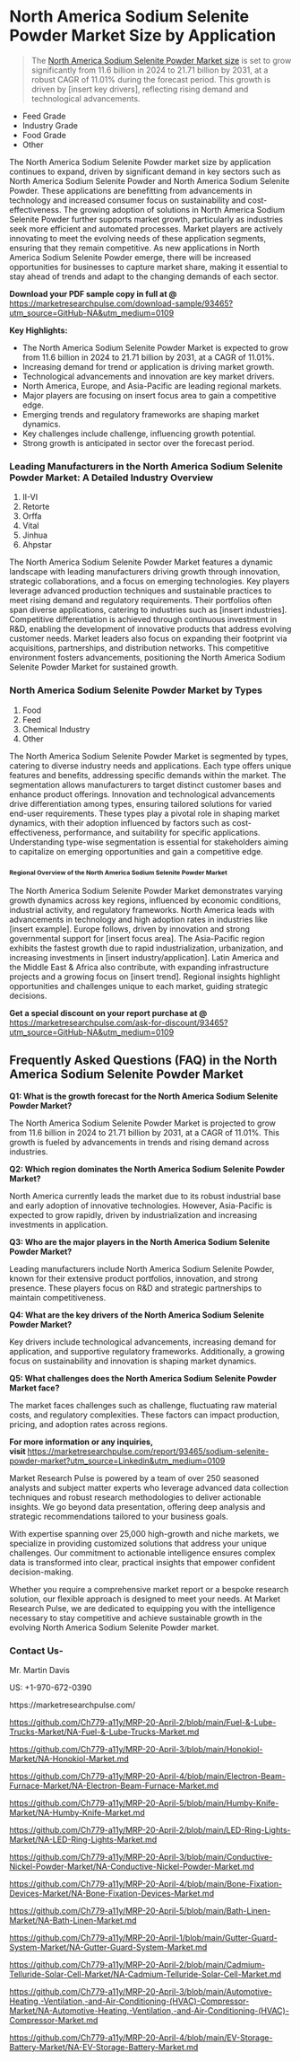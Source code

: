 <h1>North America Sodium Selenite Powder Market&nbsp;Size by Application</h1><blockquote><p>The <a href="https://marketresearchpulse.com/download-sample/93465?utm_source=GitHub-NA&amp;utm_medium=0109">North America Sodium Selenite Powder Market size</a> is set to grow significantly from 11.6 billion in 2024 to 21.71 billion by 2031, at a robust CAGR of 11.01% during the forecast period. This growth is driven by [insert key drivers], reflecting rising demand and technological advancements.</p></blockquote><ul><li>Feed Grade <li> Industry Grade <li> Food Grade <li> Other</li></ul><p>The North America Sodium Selenite Powder market size by application continues to expand, driven by significant demand in key sectors such as North America Sodium Selenite Powder and North America Sodium Selenite Powder. These applications are benefitting from advancements in technology and increased consumer focus on sustainability and cost-effectiveness. The growing adoption of solutions in North America Sodium Selenite Powder further supports market growth, particularly as industries seek more efficient and automated processes. Market players are actively innovating to meet the evolving needs of these application segments, ensuring that they remain competitive. As new applications in North America Sodium Selenite Powder emerge, there will be increased opportunities for businesses to capture market share, making it essential to stay ahead of trends and adapt to the changing demands of each sector.</p><p><strong>Download your PDF sample copy in full at @ </strong><a href="https://marketresearchpulse.com/download-sample/93465?utm_source=GitHub-NA&amp;utm_medium=0109">https://marketresearchpulse.com/download-sample/93465?utm_source=GitHub-NA&amp;utm_medium=0109</a></p><p><strong>Key Highlights: </strong></p><ul><li>The North America Sodium Selenite Powder Market is expected to grow from 11.6 billion in 2024 to 21.71 billion by 2031, at a CAGR of 11.01%.</li><li>Increasing demand for trend or application is driving market growth.</li><li>Technological advancements and innovation are key market drivers.</li><li>North America, Europe, and Asia-Pacific are leading regional markets.</li><li>Major players are focusing on insert focus area to gain a competitive edge.</li><li>Emerging trends and regulatory frameworks are shaping market dynamics.</li><li>Key challenges include challenge, influencing growth potential.</li><li>Strong growth is anticipated in sector over the forecast period.</li></ul><h3>Leading Manufacturers in the North America Sodium Selenite Powder Market: A Detailed Industry Overview</h3><ol><li>II-VI</li><li>Retorte</li><li>Orffa</li><li>Vital</li><li>Jinhua</li><li>Ahpstar</li></ol><div class="flex max-w-full flex-col flex-grow"><div class="min-h-8 text-message flex w-full flex-col items-end gap-2 whitespace-normal break-words [.text-message+&amp;]:mt-5" dir="auto" data-message-author-role="assistant" data-message-id="fd8432e4-4910-450d-b182-61b7bfb0a01f" data-message-model-slug="gpt-4o"><div class="flex w-full flex-col gap-1 empty:hidden first:pt-[3px]"><div class="markdown prose w-full break-words dark:prose-invert light"><p>The North America Sodium Selenite Powder Market features a dynamic landscape with leading manufacturers driving growth through innovation, strategic collaborations, and a focus on emerging technologies. Key players leverage advanced production techniques and sustainable practices to meet rising demand and regulatory requirements. Their portfolios often span diverse applications, catering to industries such as [insert industries]. Competitive differentiation is achieved through continuous investment in R&amp;D, enabling the development of innovative products that address evolving customer needs. Market leaders also focus on expanding their footprint via acquisitions, partnerships, and distribution networks. This competitive environment fosters advancements, positioning the North America Sodium Selenite Powder Market for sustained growth.</p></div></div></div></div><h3>North America Sodium Selenite Powder Market by Types</h3><ol><li>Food <li> Feed <li> Chemical Industry <li> Other</li></ol><div class="flex max-w-full flex-col flex-grow"><div class="min-h-8 text-message flex w-full flex-col items-end gap-2 whitespace-normal break-words [.text-message+&amp;]:mt-5" dir="auto" data-message-author-role="assistant" data-message-id="084470be-0bb7-4664-bddf-5156b4f41249" data-message-model-slug="gpt-4o-mini"><div class="flex w-full flex-col gap-1 empty:hidden first:pt-[3px]"><div class="markdown prose w-full break-words dark:prose-invert light"><p>The North America Sodium Selenite Powder Market is segmented by types, catering to diverse industry needs and applications. Each type offers unique features and benefits, addressing specific demands within the market. The segmentation allows manufacturers to target distinct customer bases and enhance product offerings. Innovation and technological advancements drive differentiation among types, ensuring tailored solutions for varied end-user requirements. These types play a pivotal role in shaping market dynamics, with their adoption influenced by factors such as cost-effectiveness, performance, and suitability for specific applications. Understanding type-wise segmentation is essential for stakeholders aiming to capitalize on emerging opportunities and gain a competitive edge.</p></div></div></div></div><h3><span style="font-size: 11px;">Regional Overview of the North America Sodium Selenite Powder Market</span></h3><div class="flex max-w-full flex-col flex-grow"><div class="min-h-8 text-message flex w-full flex-col items-end gap-2 whitespace-normal break-words [.text-message+&amp;]:mt-5" dir="auto" data-message-author-role="assistant" data-message-id="e9038762-ce64-4e30-91c9-9bd413514231" data-message-model-slug="gpt-4o-mini"><div class="flex w-full flex-col gap-1 empty:hidden first:pt-[3px]"><div class="markdown prose w-full break-words dark:prose-invert light"><p>The North America Sodium Selenite Powder Market demonstrates varying growth dynamics across key regions, influenced by economic conditions, industrial activity, and regulatory frameworks. North America leads with advancements in technology and high adoption rates in industries like [insert example]. Europe follows, driven by innovation and strong governmental support for [insert focus area]. The Asia-Pacific region exhibits the fastest growth due to rapid industrialization, urbanization, and increasing investments in [insert industry/application]. Latin America and the Middle East &amp; Africa also contribute, with expanding infrastructure projects and a growing focus on [insert trend]. Regional insights highlight opportunities and challenges unique to each market, guiding strategic decisions.</p></div></div></div></div><p><strong>Get a special discount on your report purchase at @ </strong><a href="https://marketresearchpulse.com/ask-for-discount/93465?utm_source=GitHub-NA&amp;utm_medium=0109">https://marketresearchpulse.com/ask-for-discount/93465?utm_source=GitHub-NA&amp;utm_medium=0109</a></p><h2>Frequently Asked Questions (FAQ) in the North America Sodium Selenite Powder Market</h2><p><strong>Q1: What is the growth forecast for the North America Sodium Selenite Powder Market?</strong></p><p>The North America Sodium Selenite Powder Market is projected to grow from 11.6 billion in 2024 to 21.71 billion by 2031, at a CAGR of 11.01%. This growth is fueled by advancements in trends and rising demand across industries.</p><p><strong>Q2: Which region dominates the North America Sodium Selenite Powder Market?</strong></p><p>North America currently leads the market due to its robust industrial base and early adoption of innovative technologies. However, Asia-Pacific is expected to grow rapidly, driven by industrialization and increasing investments in application.</p><p><strong>Q3: Who are the major players in the North America Sodium Selenite Powder Market?</strong></p><p>Leading manufacturers include North America Sodium Selenite Powder, known for their extensive product portfolios, innovation, and strong presence. These players focus on R&amp;D and strategic partnerships to maintain competitiveness.</p><p><strong>Q4: What are the key drivers of the North America Sodium Selenite Powder Market?</strong></p><p>Key drivers include technological advancements, increasing demand for application, and supportive regulatory frameworks. Additionally, a growing focus on sustainability and innovation is shaping market dynamics.</p><p><strong>Q5: What challenges does the North America Sodium Selenite Powder Market face?</strong></p><p>The market faces challenges such as challenge, fluctuating raw material costs, and regulatory complexities. These factors can impact production, pricing, and adoption rates across regions.</p><p><strong>For more information or any inquiries, visit&nbsp;</strong><a href="https://marketresearchpulse.com/report/93465/sodium-selenite-powder-market?utm_source=Linkedin&utm_medium=0109">https://marketresearchpulse.com/report/93465/sodium-selenite-powder-market?utm_source=Linkedin&utm_medium=0109</a></p><p>Market Research Pulse is powered by a team of over 250 seasoned analysts and subject matter experts who leverage advanced data collection techniques and robust research methodologies to deliver actionable insights. We go beyond data presentation, offering deep analysis and strategic recommendations tailored to your business goals.</p><p>With expertise spanning over 25,000 high-growth and niche markets, we specialize in providing customized solutions that address your unique challenges. Our commitment to actionable intelligence ensures complex data is transformed into clear, practical insights that empower confident decision-making.</p><p>Whether you require a comprehensive market report or a bespoke research solution, our flexible approach is designed to meet your needs. At Market Research Pulse, we are dedicated to equipping you with the intelligence necessary to stay competitive and achieve sustainable growth in the evolving North America Sodium Selenite Powder market.</p><h3><strong>Contact Us-</strong></h3><p>Mr. Martin Davis</p><p>US: +1-970-672-0390</p><p>https://marketresearchpulse.com/</p><p><a href="https://github.com/Ch779-a11y/MRP-20-April-2/blob/main/Fuel-&-Lube-Trucks-Market/NA-Fuel-&-Lube-Trucks-Market.md">https://github.com/Ch779-a11y/MRP-20-April-2/blob/main/Fuel-&-Lube-Trucks-Market/NA-Fuel-&-Lube-Trucks-Market.md</a></p><p><a href="https://github.com/Ch779-a11y/MRP-20-April-3/blob/main/Honokiol-Market/NA-Honokiol-Market.md">https://github.com/Ch779-a11y/MRP-20-April-3/blob/main/Honokiol-Market/NA-Honokiol-Market.md</a></p><p><a href="https://github.com/Ch779-a11y/MRP-20-April-4/blob/main/Electron-Beam-Furnace-Market/NA-Electron-Beam-Furnace-Market.md">https://github.com/Ch779-a11y/MRP-20-April-4/blob/main/Electron-Beam-Furnace-Market/NA-Electron-Beam-Furnace-Market.md</a></p><p><a href="https://github.com/Ch779-a11y/MRP-20-April-5/blob/main/Humby-Knife-Market/NA-Humby-Knife-Market.md">https://github.com/Ch779-a11y/MRP-20-April-5/blob/main/Humby-Knife-Market/NA-Humby-Knife-Market.md</a></p><p><a href="https://github.com/Ch779-a11y/MRP-20-April-2/blob/main/LED-Ring-Lights-Market/NA-LED-Ring-Lights-Market.md">https://github.com/Ch779-a11y/MRP-20-April-2/blob/main/LED-Ring-Lights-Market/NA-LED-Ring-Lights-Market.md</a></p><p><a href="https://github.com/Ch779-a11y/MRP-20-April-3/blob/main/Conductive-Nickel-Powder-Market/NA-Conductive-Nickel-Powder-Market.md">https://github.com/Ch779-a11y/MRP-20-April-3/blob/main/Conductive-Nickel-Powder-Market/NA-Conductive-Nickel-Powder-Market.md</a></p><p><a href="https://github.com/Ch779-a11y/MRP-20-April-4/blob/main/Bone-Fixation-Devices-Market/NA-Bone-Fixation-Devices-Market.md">https://github.com/Ch779-a11y/MRP-20-April-4/blob/main/Bone-Fixation-Devices-Market/NA-Bone-Fixation-Devices-Market.md</a></p><p><a href="https://github.com/Ch779-a11y/MRP-20-April-5/blob/main/Bath-Linen-Market/NA-Bath-Linen-Market.md">https://github.com/Ch779-a11y/MRP-20-April-5/blob/main/Bath-Linen-Market/NA-Bath-Linen-Market.md</a></p><p><a href="https://github.com/Ch779-a11y/MRP-20-April-1/blob/main/Gutter-Guard-System-Market/NA-Gutter-Guard-System-Market.md">https://github.com/Ch779-a11y/MRP-20-April-1/blob/main/Gutter-Guard-System-Market/NA-Gutter-Guard-System-Market.md</a></p><p><a href="https://github.com/Ch779-a11y/MRP-20-April-2/blob/main/Cadmium-Telluride-Solar-Cell-Market/NA-Cadmium-Telluride-Solar-Cell-Market.md">https://github.com/Ch779-a11y/MRP-20-April-2/blob/main/Cadmium-Telluride-Solar-Cell-Market/NA-Cadmium-Telluride-Solar-Cell-Market.md</a></p><p><a href="https://github.com/Ch779-a11y/MRP-20-April-3/blob/main/Automotive-Heating,-Ventilation,-and-Air-Conditioning-(HVAC)-Compressor-Market/NA-Automotive-Heating,-Ventilation,-and-Air-Conditioning-(HVAC)-Compressor-Market.md">https://github.com/Ch779-a11y/MRP-20-April-3/blob/main/Automotive-Heating,-Ventilation,-and-Air-Conditioning-(HVAC)-Compressor-Market/NA-Automotive-Heating,-Ventilation,-and-Air-Conditioning-(HVAC)-Compressor-Market.md</a></p><p><a href="https://github.com/Ch779-a11y/MRP-20-April-4/blob/main/EV-Storage-Battery-Market/NA-EV-Storage-Battery-Market.md">https://github.com/Ch779-a11y/MRP-20-April-4/blob/main/EV-Storage-Battery-Market/NA-EV-Storage-Battery-Market.md</a></p>
